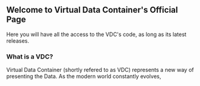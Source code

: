 ## Welcome to Virtual Data Container's Official Page

Here you will have all the access to the VDC's code, as long as its latest releases.

### What is a VDC?
Virtual Data Container (shortly refered to as VDC) represents a new way of presenting the Data. As the modern world constantly evolves, 
